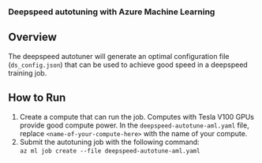 ### Deepspeed autotuning with Azure Machine Learning
## Overview
The deepspeed autotuner will generate an optimal configuration file (``ds_config.json``) that can be used to achieve good speed in a deepspeed training job.
## How to Run
1. Create a compute that can run the job. Computes with Tesla V100 GPUs provide good compute power. In the ``deepspeed-autotune-aml.yaml`` file, replace ``<name-of-your-compute-here>`` with the name of your compute.
2. Submit the autotuning job with the following command:<br />
```az ml job create --file deepspeed-autotune-aml.yaml```